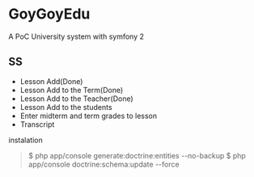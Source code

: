 GoyGoyEdu
================================
A PoC University system with symfony 2



SS
-----------------------------------
+ Lesson Add(Done)
+ Lesson Add to the Term(Done)
+ Lesson Add to the Teacher(Done)
+ Lesson Add to the students
+ Enter midterm and term grades to lesson
+ Transcript

instalation
>$ php app/console generate:doctrine:entities --no-backup
>$ php app/console doctrine:schema:update --force